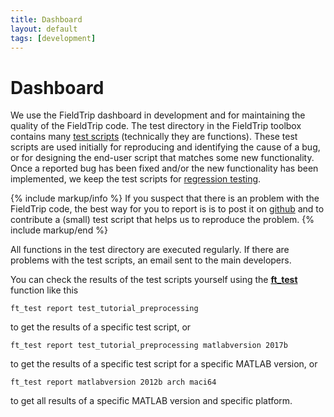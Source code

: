 ```yaml
---
title: Dashboard
layout: default
tags: [development]
---
```


# Dashboard

We use the FieldTrip dashboard in development and for maintaining the quality of the FieldTrip code. The test directory in the FieldTrip toolbox contains many [test scripts](https://github.com/fieldtrip/fieldtrip/tree/master/test) (technically they are functions). These test scripts are used initially for reproducing and identifying the cause of a bug, or for designing the end-user script that matches some new functionality. Once a reported bug has been fixed and/or the new functionality has been implemented, we keep the test scripts for [regression testing](https://en.wikipedia.org/wiki/Regression_testing).

{% include markup/info %}
If you suspect that there is an problem with the FieldTrip code, the best way for you to report is is to post it on [github](https://github.com/fieldtrip/fieldtrip/issues) and to contribute a (small) test script that helps us to reproduce the problem.
{% include markup/end %}

All functions in the test directory are executed regularly. If there are problems with the test scripts, an email sent to the main developers.

You can check the results of the test scripts yourself using the **[ft_test](/reference/ft_test)** function like this

    ft_test report test_tutorial_preprocessing
to get the results of a specific test script, or

    ft_test report test_tutorial_preprocessing matlabversion 2017b
to get the results of a specific test script for a specific MATLAB version, or

    ft_test report matlabversion 2012b arch maci64
to get all results of a specific MATLAB version and specific platform.
